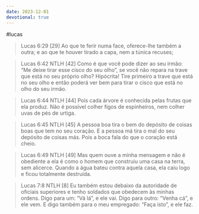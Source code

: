 ```yaml
---
date: 2023-12-01
devotional: true
---
```


#lucas
> Lucas 6:29 [29] Ao que te ferir numa face, oferece-lhe também a outra; e ao que te houver tirado a capa, nem a túnica recuses;

> Lucas 6:42 NTLH [42] Como é que você pode dizer ao seu irmão: “Me deixe tirar esse cisco do seu olho”, se você não repara na trave que está no seu próprio olho? Hipócrita! Tire primeiro a trave que está no seu olho e então poderá ver bem para tirar o cisco que está no olho do seu irmão.

> Lucas 6:44 NTLH [44] Pois cada árvore é conhecida pelas frutas que ela produz. Não é possível colher figos de espinheiros, nem colher uvas de pés de urtiga.

> Lucas 6:45 NTLH [45] A pessoa boa tira o bem do depósito de coisas boas que tem no seu coração. E a pessoa má tira o mal do seu depósito de coisas más. Pois a boca fala do que o coração está cheio.

> Lucas 6:49 NTLH [49] Mas quem ouve a minha mensagem e não é obediente a ela é como o homem que construiu uma casa na terra, sem alicerce. Quando a água bateu contra aquela casa, ela caiu logo e ficou totalmente destruída.

> Lucas 7:8 NTLH [8] Eu também estou debaixo da autoridade de oficiais superiores e tenho soldados que obedecem às minhas ordens. Digo para um: “Vá lá”, e ele vai. Digo para outro: “Venha cá”, e ele vem. E digo também para o meu empregado: “Faça isto”, e ele faz.